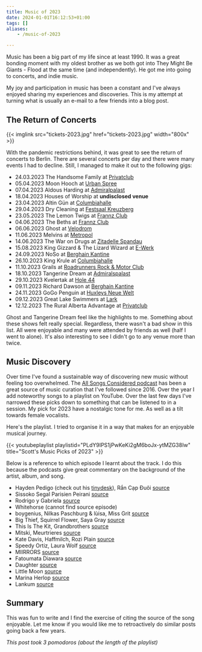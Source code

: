 ```yaml
---
title: Music of 2023
date: 2024-01-01T16:12:53+01:00
tags: []
aliases:
    - /music-of-2023

---
```



Music has been a big part of my life since at least 1990. It was a great bonding
moment with my oldest brother as we both got into They Might Be Giants - Flood
at the same time (and independently). He got me into going to concerts, and
indie music.

My joy and participation in music has been a constant and I've always enjoyed
sharing my experiences and discoveries. This is my attempt at turning what is
usually an e-mail to a few friends into a blog post.

## The Return of Concerts

{{< imglink src="tickets-2023.jpg" href="tickets-2023.jpg" width="800x" >}}

With the pandemic restrictions behind, it was great to see the return of concerts
to Berlin. There are several concerts per day and there were many events I had
to decline. Still, I managed to make it out to the following gigs:

* 24.03.2023 The Handsome Family at [Privatclub][privatclub]
* 05.04.2023 Moon Hooch at [Urban Spree][urbanspree]
* 07.04.2023 Aldous Harding at [Admiralpalast][admiralpalast]
* 18.04.2023 Houses of Worship at **undisclosed venue**
* 23.04.2023 Altin Gün at [Columbiahalle][columbiahalle]
* 29.04.2023 Dry Cleaning at [Festsaal Kreuzberg][festsaal]
* 23.05.2023 The Lemon Twigs at [Frannz Club][frannzclub]
* 04.06.2023 The Beths at [Frannz Club][frannzclub]
* 06.06.2023 Ghost at [Velodrom][velodrom]
* 11.06.2023 Melvins at [Metropol][metropol]
* 14.06.2023 The War on Drugs at [Zitadelle Spandau][zitadelle]
* 15.08.2023 King Gizzard & The Lizard Wizard at [E-Werk][ewerk]
* 24.09.2023 NoSo at [Berghain Kantine][berghainkantine]
* 26.10.2023 King Krule at [Columbiahalle][columbiahalle]
* 11.10.2023 Grails at [Roadrunners Rock & Motor Club][roadrunners]
* 18.10.2023 Tangerine Dream at [Admiralspalast][admiralpalast]
* 29.10.2023 Kvelertak at [Hole 44][hole44]
* 09.11.2023 Richard Dawson at [Berghain Kantine][berghainkantine]
* 24.11.2023 GoGo Penguin at [Huxleys Neue Welt][huxleys]
* 09.12.2023 Great Lake Swimmers at [Lark][lark]
* 12.12.2023 The Rural Alberta Advantage at [Privatclub][privatclub]

[privatclub]: https://privatclub-berlin.de
[urbanspree]: https://www.urbanspree.com
[admiralpalast]: https://www.admiralspalast.theater
[columbiahalle]: https://columbiahalle.berlin/
[festsaal]: https://festsaal-kreuzberg.de/en
[frannzclub]: https://frannz.eu
[velodrom]: https://www.velodrom.de/en/
[metropol]: https://metropol-berlin.de
[zitadelle]: https://www.zitadelle-berlin.de
[ewerk]: https://www.e-werk-cologne.com
[berghainkantine]: https://www.berghain.berlin/en/
[roadrunners]: http://www.roadrunners-paradise.de
[hole44]: https://hole-berlin.de
[huxleys]: https://huxleysneuewelt.de
[lark]: https://larkberlin.com

Ghost and Tangerine Dream feel like the highlights to me. Something about these
shows felt really special. Regardless, there wasn't a bad show in this list.
All were enjoyable and many were attended by friends as well (half I went to alone).
It's also interesting to see I didn't go to any venue more than twice.

## Music Discovery

Over time I've found a sustainable way of discovering new music without feeling
too overwhelmed. The [All Songs Considered podcast][allsongs] has been a great source of
music curation that I've followed since 2016. Over the year I add noteworthy
songs to a playlist on YouTube. Over the last few days I've narrowed these picks
down to something that can be listened to in a session. My pick for 2023 have a
nostalgic tone for me. As well as a tilt towards female vocalists.

[allsongs]: https://www.npr.org/podcasts/510019/all-songs-considered

Here's the playlist. I tried to organise it in a way that makes for an enjoyable
musical journey.

{{< youtubeplaylist 
	playlistid="PLdY9IPS1jPwKeKi2gM6boJx-ytMZG38Iw" 
	title="Scott's Music Picks of 2023" >}}

Below is a reference to which episode I learnt about the track. I do this
because the podcasts give great commentary on the background of the artist,
album, and song.

* Hayden Pedigo (check out his [tinydesk][hayden-tinydesk]), Rắn Cạp Đuôi [source][source1]
* Sissoko Segal Parisien Peirani [source][source2]
* Rodrigo y Gabriela [source][source3]
* Whitehorse (cannot find source episode)
* boygenius, Nilkas Paschburg & lùisa, Miss Grit [source][source4]
* Big Thief, Squirrel Flower, Saya Gray [source][source5]
* This Is The Kit, Grandbrothers [source][source6]
* Mitski, Meurtrieres [source][source7]
* Kate Davis, Haffmilch, Rozi Plain [source][source8]
* Speedy Ortiz, Laura Wolf [source][source9]
* MIIRRORS [source][source10]
* Fatoumata Diawara [source][source11]
* Daughter [source][source12]
* Little Moon [source][source13]
* Marina Herlop [source][source14]
* Lankum [source][source15]

[hayden-tinydesk]: https://www.youtube.com/watch?v=Xn5wfH_erZ0
[source1]: https://www.npr.org/2023/04/28/1172816860/new-mix-balmorhea-hayden-pedigo-julie-christmas-more
[source2]: https://www.npr.org/2023/03/24/1165933173/new-mix-olafur-arnalds-and-ella-mcrobb-protomartyr-the-antlers-more
[source3]: https://www.npr.org/2023/04/20/1171108591/new-music-friday-the-best-releases-out-on-april-21
[source4]: https://www.npr.org/2023/01/23/1150785564/new-mix-boygenius-the-national-baaba-maal-more
[source5]: https://www.npr.org/2023/07/24/1189737524/new-mix-big-thief-squirrel-flower-more
[source6]: https://www.npr.org/2023/05/12/1175862872/new-mix-fred-again-and-brian-eno-youth-lagoon-dodie-more
[source7]: https://www.npr.org/2023/07/28/1190781753/new-mix-mitski-irreversible-entanglements-sally-anne-morgan-more
[source8]: https://www.npr.org/2023/01/09/1147830648/new-mix-kate-davis-rozi-plain-m-h-aol-fievel-is-glauque-more
[source9]: https://www.npr.org/2023/04/17/1170455922/new-mix-indigo-de-souza-speedy-ortiz-more
[source10]: https://www.npr.org/2023/03/08/1162044295/new-mix-kara-jackson-sofia-kourtesis-ratboys-and-more
[source11]: https://www.npr.org/2023/06/04/1180035975/vikings-choice-anjimile-high-rise-fatoumata-diawara-more
[source12]: https://www.npr.org/2023/01/16/1149403285/new-mix-peter-gabriel-vagabon-steady-holiday-more
[source13]: https://www.npr.org/2023/05/20/1177365963/new-mix-tiny-desk-contest-winner-little-moon-anohni-yeule-and-more
[source14]: https://www.npr.org/2023/09/26/1197954173/new-mix-olivia-rodrigo-sufjan-stevens-more
[source15]: https://www.npr.org/2023/01/26/1151766076/new-mix-jana-horn-debashish-bhattacharya-lankum-more

## Summary

This was fun to write and I find the exercise of citing the source of the song
enjoyable. Let me know if you would like me to retroactively do similar posts
going back a few years.

*This post took 3 pomodoros (about the length of the playlist)*

